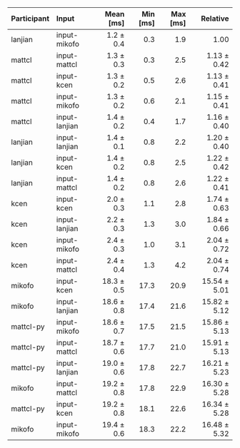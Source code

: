 | Participant | Input | Mean [ms] | Min [ms] | Max [ms] | Relative |
|:---|:---|---:|---:|---:|---:|
| lanjian | input-mikofo | 1.2 ± 0.4 | 0.3 | 1.9 | 1.00 |
| mattcl | input-mattcl | 1.3 ± 0.3 | 0.3 | 2.5 | 1.13 ± 0.42 |
| mattcl | input-kcen | 1.3 ± 0.2 | 0.5 | 2.6 | 1.13 ± 0.41 |
| mattcl | input-mikofo | 1.3 ± 0.2 | 0.6 | 2.1 | 1.15 ± 0.41 |
| mattcl | input-lanjian | 1.4 ± 0.2 | 0.4 | 1.7 | 1.16 ± 0.40 |
| lanjian | input-lanjian | 1.4 ± 0.1 | 0.8 | 2.2 | 1.20 ± 0.40 |
| lanjian | input-kcen | 1.4 ± 0.2 | 0.8 | 2.5 | 1.22 ± 0.42 |
| lanjian | input-mattcl | 1.4 ± 0.2 | 0.8 | 2.6 | 1.22 ± 0.41 |
| kcen | input-kcen | 2.0 ± 0.3 | 1.1 | 2.8 | 1.74 ± 0.63 |
| kcen | input-lanjian | 2.2 ± 0.3 | 1.3 | 3.0 | 1.84 ± 0.66 |
| kcen | input-mikofo | 2.4 ± 0.3 | 1.0 | 3.1 | 2.04 ± 0.72 |
| kcen | input-mattcl | 2.4 ± 0.4 | 1.3 | 4.2 | 2.04 ± 0.74 |
| mikofo | input-kcen | 18.3 ± 0.5 | 17.3 | 20.9 | 15.54 ± 5.01 |
| mikofo | input-lanjian | 18.6 ± 0.8 | 17.4 | 21.6 | 15.82 ± 5.12 |
| mattcl-py | input-mikofo | 18.6 ± 0.7 | 17.5 | 21.5 | 15.86 ± 5.13 |
| mattcl-py | input-mattcl | 18.7 ± 0.6 | 17.7 | 21.0 | 15.91 ± 5.13 |
| mattcl-py | input-lanjian | 19.0 ± 0.6 | 17.8 | 22.7 | 16.21 ± 5.23 |
| mikofo | input-mattcl | 19.2 ± 0.8 | 17.8 | 22.9 | 16.30 ± 5.28 |
| mattcl-py | input-kcen | 19.2 ± 0.8 | 18.1 | 22.6 | 16.34 ± 5.28 |
| mikofo | input-mikofo | 19.4 ± 0.6 | 18.3 | 22.2 | 16.48 ± 5.32 |
